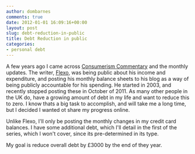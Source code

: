 ```yaml
---
author: dombarnes
comments: true
date: 2012-01-01 16:09:16+00:00
layout: post
slug: debt-reduction-in-public
title: Debt Reduction in public
categories:
- personal debt
---
```


A few years ago I came across [Consumerism Commentary](http://www.consumerismcommentary.com/category/monthly-update/) and the monthly updates. The writer, [Flexo](http://twitter.com/flexo), was being public about his income and expenditure, and posting his monthly balance sheets to his blog as a way of being publicly accountable for his spending. He started in 2003, and recently stopped posting these in October of 2011.
As many other people in the UK do, have a growing amount of debt in my life and want to reduce this to zero. I know thats a big task to accomplish, and will take me a long time, but I decided I wanted ot share my progress online.

Unlike Flexo, I'll only be posting the monthly changes in my credit card balances. I have some additional debt, which I'll detail in the first of the series, which I won't cover, since its pre-determined in its type.

My goal is reduce overall debt by £3000 by the end of they year.
